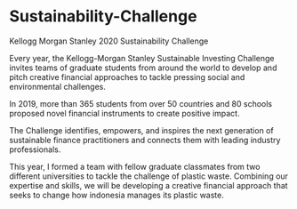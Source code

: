 # Sustainability-Challenge
Kellogg Morgan Stanley 2020 Sustainability Challenge

Every year, the Kellogg-Morgan Stanley Sustainable Investing Challenge invites teams of graduate students from around the world to develop and pitch creative financial approaches to tackle pressing social and environmental challenges.
 
In 2019, more than 365 students from over 50 countries and 80 schools proposed novel financial instruments to create positive impact. 
 
The Challenge identifies, empowers, and inspires the next generation of sustainable finance practitioners and connects them with leading industry professionals.

This year, I formed a team with fellow graduate classmates from two different universities to tackle the challenge of plastic waste. Combining our expertise and skills, we will be developing a creative financial approach that seeks to change how indonesia manages its plastic waste.
